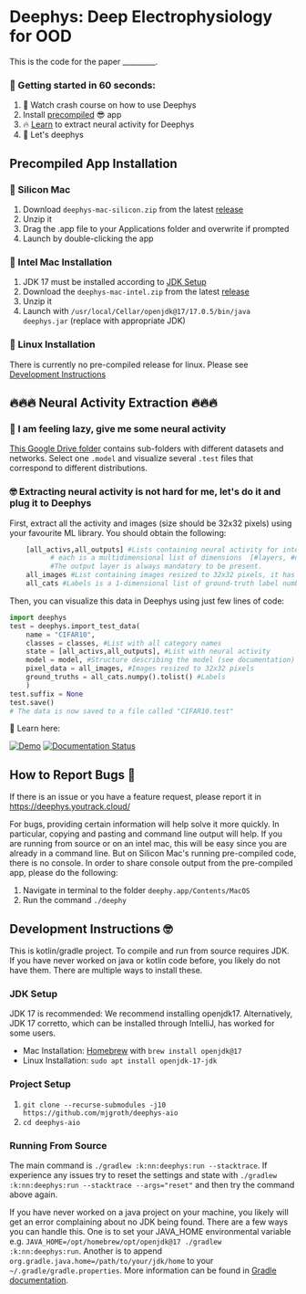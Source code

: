  <!--- https://github.com/mgroth0/deephy -->

# Deephys: Deep Electrophysiology for OOD 

This is the code for the paper _________. 

### 🚀 Getting started in 60 seconds:

1. 📖 Watch crash course on how to use Deephys
2. Install [precompiled](#precompiled-app-installation) 😎 app
3. 🔥 [Learn](#-neural-activity-extraction-) to extract neural activity for Deephys
4. 🥳 Let's deephys


## Precompiled App Installation 

### 🍏 Silicon Mac 

1. Download `deephys-mac-silicon.zip` from the latest [release](https://github.com/mjgroth/deephys/releases)
2. Unzip it
3. Drag the .app file to your Applications folder and overwrite if prompted
4. Launch by double-clicking the app

###  🍎 Intel Mac Installation

1. JDK 17 must be installed according to [JDK Setup](#jdk-setup)
2. Download the `deephys-mac-intel.zip` from the latest [release](https://github.com/mjgroth/deephys/releases)
2. Unzip it
3. Launch with `/usr/local/Cellar/openjdk@17/17.0.5/bin/java deephys.jar` (replace with appropriate JDK)

### 🍑 Linux Installation 

There is currently no pre-compiled release for linux. Please see [Development Instructions](#development-instructions-)

## 🔥🔥🔥 Neural Activity Extraction 🔥🔥🔥

### 🥱 I am feeling lazy, give me some neural activity
 
[This Google Drive folder](https://drive.google.com/drive/folders/1755Srmf39sBMjWa_1lEpS-FPo1ANCWFV) contains
sub-folders with different datasets and networks. Select one `.model` and visualize several `.test` files that correspond to different distributions. 

[//]: # (from Google Drive)

[//]: # (  - `insert_model_name_here_anirban.model`)

[//]: # (  - `CIFARV1_test.test`)

[//]: # (  - `CIFARV2.test`)

### 🤓 Extracting neural activity is not hard for me, let's do it and plug it to Deephys 

First, extract all the activity and images (size should be 32x32 pixels) using your favourite ML library. You should obtain the following:
```python
    [all_activs,all_outputs] #Lists containing neural activity for intermediate and output layer
          # each is a multidimensional list of dimensions  [#layers, #neurons, #images]. 
          #The output layer is always mandatory to be present.
    all_images #List containing images resized to 32x32 pixels, it has size [#images,#channels,32,32].
    all_cats #Labels is a 1-dimensional list of ground-truth label number
```

Then, you can visualize this data in Deephys using just few lines of code:

```python
import deephys
test = deephys.import_test_data(
    name = "CIFAR10",
    classes = classes, #List with all category names
    state = [all_activs,all_outputs], #List with neural activity
    model = model, #Structure describing the model (see documentation)
    pixel_data = all_images, #Images resized to 32x32 pixels
    ground_truths = all_cats.numpy().tolist() #Labels
    )
test.suffix = None
test.save()
# The data is now saved to a file called "CIFAR10.test"
```

📖 Learn here: 

<a href="https://colab.research.google.com/github/mjgroth/deephys-aio/blob/master/Python_Tutorial.ipynb" target="_parent"><img src="https://colab.research.google.com/assets/colab-badge.svg" alt="Demo"/></a>
[![Documentation Status](https://readthedocs.com/projects/matt-groth-deephys/badge/?version=latest&token=993a0e6932110ddd9080ba7fea46fda458721f5293f465bbd55054b94e30f2d9)](https://matt-groth-deephys.readthedocs-hosted.com/en/latest/?badge=latest)




## How to Report Bugs 🐛

If there is an issue or you have a feature request, please report it in https://deephys.youtrack.cloud/

For bugs, providing certain information will help solve it more quickly. In particular, copying and pasting and command
line output will help. If you are running from source or on an intel mac, this will be easy since you are already in a command
line. But on Silicon Mac's running pre-compiled code, there is no console. In order to share console output from the
pre-compiled app, please do the following:

1. Navigate in terminal to the folder `deephy.app/Contents/MacOS`
2. Run the command `./deephy`

## Development Instructions 🤓

This is kotlin/gradle project. To compile and run from source requires JDK. If you have never worked on java or kotlin code before, you likely do not have them. There are multiple ways to install these.

### JDK Setup

JDK 17 is recommended: We recommend installing openjdk17. Alternatively, JDK 17 corretto, which can be installed through IntelliJ, has worked for some users.
 
- Mac Installation: [Homebrew](https://brew.sh/) with `brew install openjdk@17`
- Linux Installation: `sudo apt install openjdk-17-jdk`


### Project Setup

1. `git clone --recurse-submodules -j10 https://github.com/mjgroth/deephys-aio`
2. `cd deephys-aio`

### Running From Source

The main command is `./gradlew :k:nn:deephys:run --stacktrace`. If experience any issues try to reset the settings and state
with `./gradlew :k:nn:deephys:run --stacktrace --args="reset"` and then try the command above again.

If you have never worked on a java project on your machine, you likely will get an error complaining about no JDK being found. There are a few ways you can handle this. One is to set your JAVA_HOME environmental variable e.g. `JAVA_HOME=/opt/homebrew/opt/openjdk@17 ./gradlew :k:nn:deephys:run`. Another is to append `org.gradle.java.home=/path/to/your/jdk/home` to your `~/.gradle/gradle.properties`. More information can be found in [Gradle documentation](https://docs.gradle.org/current/userguide/build_environment.html). 

